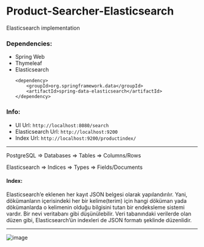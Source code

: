 # Product-Searcher-Elasticsearch
Elasticsearch implementation

<h3>Dependencies:</h3>

- Spring Web
- Thymeleaf
- Elasticsearch
  ```
  <dependency>
	  <groupId>org.springframework.data</groupId>
	  <artifactId>spring-data-elasticsearch</artifactId>
  </dependency>
  ```

<h3>Info:</h3>

- UI Url: `http://localhost:8080/search`
- Elasticsearch Url: `http://localhost:9200`
- Index Url: `http://localhost:9200/productindex/`

---

PostgreSQL => Databases => Tables => Columns/Rows

Elasticsearch => Indices => Types => Fields/Documents

<h4>Index:</h4>

Elasticsearch’e eklenen her kayıt JSON belgesi olarak yapılandırılır. Yani, dökümanların içerisindeki her bir kelime(terim) için hangi döküman yada dökümanlarda o kelimenin olduğu bilgisini tutan bir endeksleme sistemi vardır. 
Bir nevi veritabanı gibi düşünülebilir. Veri tabanındaki verilerde olan düzen gibi, Elasticsearch’ün indexleri de JSON formatı şeklinde düzenlidir.

---


![image](https://user-images.githubusercontent.com/49842813/218399031-c077c1ad-cbe7-49f8-aeaf-6550686c7ea3.png)
